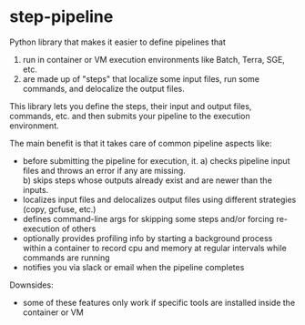 # step-pipeline

Python library that makes it easier to define pipelines that 
1) run in container or VM execution environments like Batch, Terra, SGE, etc. 
2) are made up of "steps" that localize some input files, run some commands, and delocalize the output files. 

This library lets you define the steps, their input and output files, commands, etc. and then submits your pipeline to the execution environment. 

The main benefit is that it takes care of common pipeline aspects like: 
- before submitting the pipeline for execution, it. 
  a) checks pipeline input files and throws an error if any are missing.  
  b) skips steps whose outputs already exist and are newer than the inputs. 
- localizes input files and delocalizes output files using different strategies (copy, gcfuse, etc.)
- defines command-line args for skipping some steps and/or forcing re-execution of others
- optionally provides profiling info by starting a background process within a container to record cpu and memory at regular intervals while commands are running
- notifies you via slack or email when the pipeline completes

Downsides:
- some of these features only work if specific tools are installed inside the container or VM
